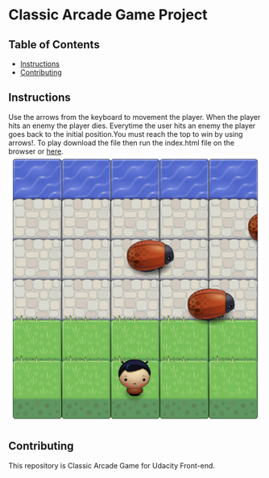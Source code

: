 # Classic Arcade Game Project

## Table of Contents

- [Instructions](#instructions)
- [Contributing](#contributing)

## Instructions

Use the arrows from the keyboard to movement the player. When the player hits an enemy the player dies. Everytime the user hits an enemy the player goes back to the initial position.You must reach the top to win by using arrows!.
To play download the file then run the index.html file on the browser or [here](https://abdullahaldakhiel.github.io/ClassicArcadeGame/).
![alt text](images/game.png)

## Contributing

This repository is Classic Arcade Game for Udacity Front-end.
